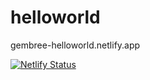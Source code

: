 # helloworld

gembree-helloworld.netlify.app

[![Netlify Status](https://api.netlify.com/api/v1/badges/bc6c458a-9634-479c-9263-c77943be3cfa/deploy-status)](https://app.netlify.com/sites/gembree-helloworld/deploys)
